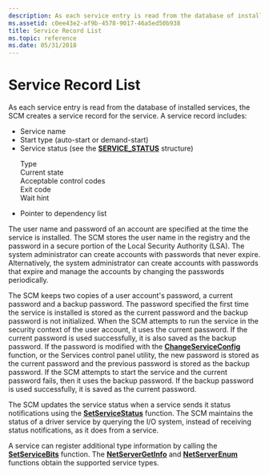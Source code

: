 ```yaml
---
description: As each service entry is read from the database of installed services, the SCM creates a service record for the service.
ms.assetid: c0ee43e2-af9b-4578-9017-46a5ed50b938
title: Service Record List
ms.topic: reference
ms.date: 05/31/2018
---
```


# Service Record List

As each service entry is read from the database of installed services, the SCM creates a service record for the service. A service record includes:

-   Service name
-   Start type (auto-start or demand-start)
-   Service status (see the [**SERVICE\_STATUS**](/windows/desktop/api/Winsvc/ns-winsvc-service_status) structure) <dl> Type  
    Current state  
    Acceptable control codes  
    Exit code  
    Wait hint  
    </dl>
-   Pointer to dependency list

The user name and password of an account are specified at the time the service is installed. The SCM stores the user name in the registry and the password in a secure portion of the Local Security Authority (LSA). The system administrator can create accounts with passwords that never expire. Alternatively, the system administrator can create accounts with passwords that expire and manage the accounts by changing the passwords periodically.

The SCM keeps two copies of a user account's password, a current password and a backup password. The password specified the first time the service is installed is stored as the current password and the backup password is not initialized. When the SCM attempts to run the service in the security context of the user account, it uses the current password. If the current password is used successfully, it is also saved as the backup password. If the password is modified with the [**ChangeServiceConfig**](/windows/desktop/api/Winsvc/nf-winsvc-changeserviceconfiga) function, or the Services control panel utility, the new password is stored as the current password and the previous password is stored as the backup password. If the SCM attempts to start the service and the current password fails, then it uses the backup password. If the backup password is used successfully, it is saved as the current password.

The SCM updates the service status when a service sends it status notifications using the [**SetServiceStatus**](/windows/desktop/api/Winsvc/nf-winsvc-setservicestatus) function. The SCM maintains the status of a driver service by querying the I/O system, instead of receiving status notifications, as it does from a service.

A service can register additional type information by calling the [**SetServiceBits**](/windows/desktop/api/Lmserver/nf-lmserver-setservicebits) function. The [**NetServerGetInfo**](/windows/desktop/api/lmserver/nf-lmserver-netservergetinfo) and [**NetServerEnum**](/windows/desktop/api/lmserver/nf-lmserver-netserverenum) functions obtain the supported service types.

 

 
